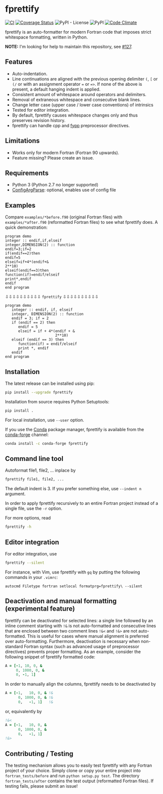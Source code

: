 # fprettify

[![CI](https://github.com/pseewald/fprettify/actions/workflows/test.yml/badge.svg)](https://github.com/pseewald/fprettify/actions/workflows/test.yml)
[![Coverage Status](https://coveralls.io/repos/github/pseewald/fprettify/badge.svg?branch=master)](https://coveralls.io/github/pseewald/fprettify?branch=master)
![PyPI - License](https://img.shields.io/pypi/l/fprettify)
![PyPI](https://img.shields.io/pypi/v/fprettify)
[![Code Climate](https://codeclimate.com/github/pseewald/fprettify/badges/gpa.svg)](https://codeclimate.com/github/pseewald/fprettify)

fprettify is an auto-formatter for modern Fortran code that imposes strict whitespace formatting, written in Python.

**NOTE:** I'm looking for help to maintain this repository, see [#127](https://github.com/pseewald/fprettify/issues/127).

## Features

- Auto-indentation.
- Line continuations are aligned with the previous opening delimiter `(`, `[` or `(/` or with an assignment operator `=` or `=>`. If none of the above is present, a default hanging indent is applied.
- Consistent amount of whitespace around operators and delimiters.
- Removal of extraneous whitespace and consecutive blank lines.
- Change letter case (upper case / lower case conventions) of intrinsics
- Tested for editor integration.
- By default, fprettify causes whitespace changes only and thus preserves revision history.
- fprettify can handle cpp and [fypp](https://github.com/aradi/fypp) preprocessor directives.

## Limitations

- Works only for modern Fortran (Fortran 90 upwards).
- Feature missing? Please create an issue.

## Requirements

- Python 3 (Python 2.7 no longer supported)
- [ConfigArgParse](https://pypi.org/project/ConfigArgParse): optional, enables use of config file

## Examples

Compare `examples/*before.f90` (original Fortran files) with `examples/*after.f90` (reformatted Fortran files) to see what fprettify does. A quick demonstration:

```Fortran
program demo
integer :: endif,if,elseif
integer,DIMENSION(2) :: function
endif=3;if=2
if(endif==2)then
endif=5
elseif=if+4*(endif+&
2**10)
elseif(endif==3)then
function(if)=endif/elseif
print*,endif
endif
end program
```

⇩⇩⇩⇩⇩⇩⇩⇩⇩⇩ `fprettify` ⇩⇩⇩⇩⇩⇩⇩⇩⇩⇩

```Fortran
program demo
   integer :: endif, if, elseif
   integer, DIMENSION(2) :: function
   endif = 3; if = 2
   if (endif == 2) then
      endif = 5
      elseif = if + 4*(endif + &
                       2**10)
   elseif (endif == 3) then
      function(if) = endif/elseif
      print *, endif
   endif
end program
```

## Installation

The latest release can be installed using pip:

```sh
pip install --upgrade fprettify
```

Installation from source requires Python Setuptools:

```sh
pip install .
```

For local installation, use `--user` option.

If you use the [Conda](https://docs.conda.io/) package manager, fprettify is available from the [conda-forge](https://conda-forge.org/) channel:

```sh
conda install -c conda-forge fprettify
```

## Command line tool

Autoformat file1, file2, ... inplace by

```sh
fprettify file1, file2, ...
```

The default indent is 3. If you prefer something else, use `--indent n` argument.

In order to apply fprettify recursively to an entire Fortran project instead of a single file, use the `-r` option.

For more options, read

```sh
fprettify -h
```

## Editor integration

For editor integration, use

```sh
fprettify --silent
```

For instance, with Vim, use fprettify with `gq` by putting the following commands in your `.vimrc`:

```vim
autocmd Filetype fortran setlocal formatprg=fprettify\ --silent
```

## Deactivation and manual formatting (experimental feature)

fprettify can be deactivated for selected lines: a single line followed by an inline comment starting with `!&` is not auto-formatted and consecutive lines that are enclosed between two comment lines `!&<` and `!&>` are not auto-formatted. This is useful for cases where manual alignment is preferred over auto-formatting. Furthermore, deactivation is necessary when non-standard Fortran syntax (such as advanced usage of preprocessor directives) prevents proper formatting. As an example, consider the following snippet of fprettify formatted code:

```fortran
A = [-1, 10, 0, &
     0, 1000, 0, &
     0, -1, 1]
```

In order to manually align the columns, fprettify needs to be deactivated by

```fortran
A = [-1,   10, 0, & !&
      0, 1000, 0, & !&
      0,   -1, 1]   !&
```

or, equivalently by

```fortran
!&<
A = [-1,   10, 0, &
      0, 1000, 0, &
      0,   -1, 1]
!&>
```

## Contributing / Testing

The testing mechanism allows you to easily test fprettify with any Fortran project of your choice. Simply clone or copy your entire project into `fortran_tests/before` and run `python setup.py test`. The directory `fortran_tests/after` contains the test output (reformatted Fortran files). If testing fails, please submit an issue!
